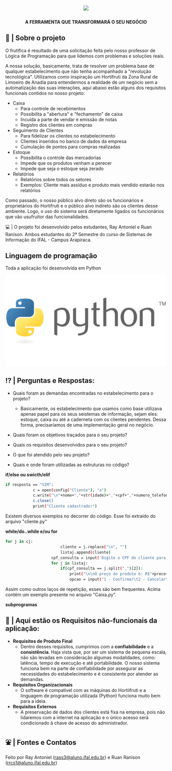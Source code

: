 <h1 align="center">
    <img src="FRUTIFICA.png" />
</h1>

<h4 align="center"> 
	A FERRAMENTA QUE TRANSFORMARÁ O SEU NEGÓCIO
</h4>


## 🍉 | Sobre o projeto

O frutifica é resultado de uma solicitação feita pelo nosso professor de Lógica de Programação para que lidemos com problemas e soluções reais.

A nossa solução, basicamente, trata de resolver um problema base de qualquer estabelecimento que não tenha acompanhado a "revolução tecnológica". Utilizamos como inspiração um Hortifruti da Zona Rural de Limoeiro de Anadia para entendermos a realidade de um negócio sem a automatização das suas interações, aqui abaixo estão alguns dos requisitos funcionais contidos no nosso projeto:
- Caixa
  	- Para controle de recebimentos
  	- Possibilita a "abertura" e "fechamento" de caixa
  	- Incuída a parte de vendar e emissão de notas
  	- Registro dos clientes em compras
- Seguimento de Clientes 
  	- Para fidelizar os clientes no estabelecimento
  	- Clientes inseridos no banco de dados da empresa
  	- Cumulação de pontos para compras realizadas
- Estoque 
  	- Possibilita o controle das mercadorias
  	- Impede que os produtos venham a perecer
  	- Impede que seja o estoque seja zerado
- Relatórios
  	- Relatórios sobre todos os setores
  	- Exemplos: Cliente mais assíduo e produto mais vendido estarão nos relatórios


Como passado, o nosso público alvo direto são os funcionários e proprietários do Hortifruti e o público alvo indireto são os clientes desse ambiente. Logo, o uso do sistema será diretamente ligados os funcionários que vão usufruitor das funcionalidades.

💻 | O projeto foi desenvolvido pelos estudantes, Ray Antoniel e Ruan Ranison.
Ambos estudantes do 2º Semestre do curso de Sistemas de Informação do IFAL - Campus Arapiraca.


## Linguagem de programação

Toda a aplicação foi desenvolvida em Python

<a>
  <img src="Python-Logo.png">
</a>

## ⁉️ | Perguntas e Respostas:

- Quais foram as demandas encontradas no estabelecimento para o projeto?
  	- Basicamente, os estabelecimento que usamos como base utilizava apenas papel para os seus seistemas de informação, sejam eles: estoque, caixa ou até a caderneta com os clientes pendentes. Dessa forma, precisaríamos de uma implementação geral no negócio.
  	
- Quais foram os objetivos traçados para o seu projeto?
- Quais os requisitos desenvolvidos para o seu projeto?
- O que foi atendido pelo seu projeto?
- Quais e onde foram utilizadas as estruturas no código?

**if/else ou swicth/elif**

```bash
if resposta == "SIM":
            c = open(config("Cliente"), "a")
            c.write("\n"+nome+","+str(idade)+","+cpf+","+numero_telefone+",0")
            c.close()
            print("Cliente cadastrado!")
```

Existem diversos exemplos no decorrer do código. Esse foi extraído do arquivo "cliente.py"

**while/do..while e/ou for**

```bash
for j in cj:
                        cliente = j.replace("\n", "")
                        listaj.append(cliente)
                    cpf_consulta = input('Digite o CPF do cliente para a consulta: ')
                    for j in listaj:
                        if(cpf_consulta == j.split(",")[2]):
                            print("\n\nO preço do produto é: R$"+preco+"\nO valor total da venda é: R$"+str(float(quantidade_venda)*float(preco))+"\n")
                            opcao = input("1 - Confirmar\t2 - Cancelar\n")
```

Assim como outros laços de repetição, esses são bem frequentes. Acima contém um exemplo presente no arquivo "Caixa.py".

**subprogramas**

## 🧾 | Aqui estão os Requisitos não-funcionais da aplicação:


- **Requisitos de Produto Final**
  	- Dentro desses requisitos, cumprimos com a **confiabilidade** e a **consistência**. Haja vista que, por ser um sistema de pequena escala, não são levadas em consideração algumas modalidades, como: latência, tempo de execução e até portabilidade. O nosso sistema funciona bem na parte de confiabilidade por assegurar as necessidades do estabelecimento e é consistente por atender as demandas.
- **Requisitos Organizacionais**
  	- O software é compatível com as máquinas do Hortiifruti e a linguagem de programação utilizada (Python) funciona muito bem para a ideia.
- **Requisitos Externos**
  	- A preservação de dados dos clientes está fixa na empresa, pois não lidaremos com a internet na aplicação e o único acesso será condicionado à chave de acesso do administrador.

## ⛲ | Fontes e Contatos

[Mestres da Web]: [https://nodejs.org/](https://www.mestresdaweb.com.br/tecnologias/requisitos-funcionais-e-nao-funcionais-o-que-sao)
[Logo de Python]: [https://www.typescriptlang.org/](https://logosmarcas.net/python-logo/)

Feito por Ray Antoniel (rass3@aluno.ifal.edu.br) e Ruan Ranison (rrcs1@aluno.ifal.edu.br)
